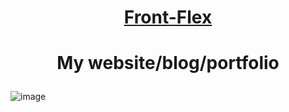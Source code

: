 # <p align="center">[Front-Flex](https://frontflex.netlify.app)</p>

# <p align="center">My website/blog/portfolio</p>
![image](https://user-images.githubusercontent.com/77500425/160290403-748ad97d-111b-44b9-9994-40a7d635e6eb.png)
